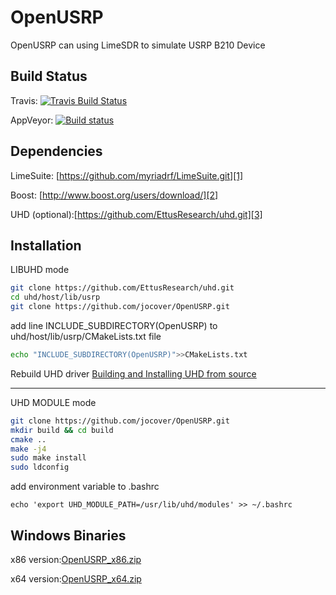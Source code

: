 # OpenUSRP

OpenUSRP can using LimeSDR to simulate USRP B210 Device

Build Status
------------

Travis: [![Travis Build Status](https://travis-ci.org/jocover/OpenUSRP.svg?branch=master)](https://travis-ci.org/jocover/OpenUSRP)

AppVeyor: [![Build status](https://ci.appveyor.com/api/projects/status/a0h6dwl3wxngeun0?svg=true)](https://ci.appveyor.com/project/jocover/OpenUSRP)

Dependencies
------------
LimeSuite: [https://github.com/myriadrf/LimeSuite.git][1]

Boost: [http://www.boost.org/users/download/][2]

UHD (optional):[https://github.com/EttusResearch/uhd.git][3]

Installation
----------

LIBUHD mode

```sh
git clone https://github.com/EttusResearch/uhd.git
cd uhd/host/lib/usrp
git clone https://github.com/jocover/OpenUSRP.git
```
add line INCLUDE_SUBDIRECTORY(OpenUSRP) to uhd/host/lib/usrp/CMakeLists.txt file
```sh
echo "INCLUDE_SUBDIRECTORY(OpenUSRP)">>CMakeLists.txt

```
Rebuild UHD driver
[Building and Installing UHD from source][4]

----------
UHD MODULE mode
```sh
git clone https://github.com/jocover/OpenUSRP.git
mkdir build && cd build
cmake ..
make -j4
sudo make install
sudo ldconfig
```

add environment variable to .bashrc
```
echo 'export UHD_MODULE_PATH=/usr/lib/uhd/modules' >> ~/.bashrc 
```
Windows Binaries
---------
x86 version:[OpenUSRP_x86.zip][5]

x64 version:[OpenUSRP_x64.zip][6]


  [1]: https://github.com/myriadrf/LimeSuite.git
  [2]: http://www.boost.org/users/download/
  [3]: https://github.com/EttusResearch/uhd.git
  [4]: http://files.ettus.com/manual/page_build_guide.html
  [5]: https://www.jiangwei.org/download/OpenUSRP_x86.zip
  [6]: https://www.jiangwei.org/download/OpenUSRP_x64.zip